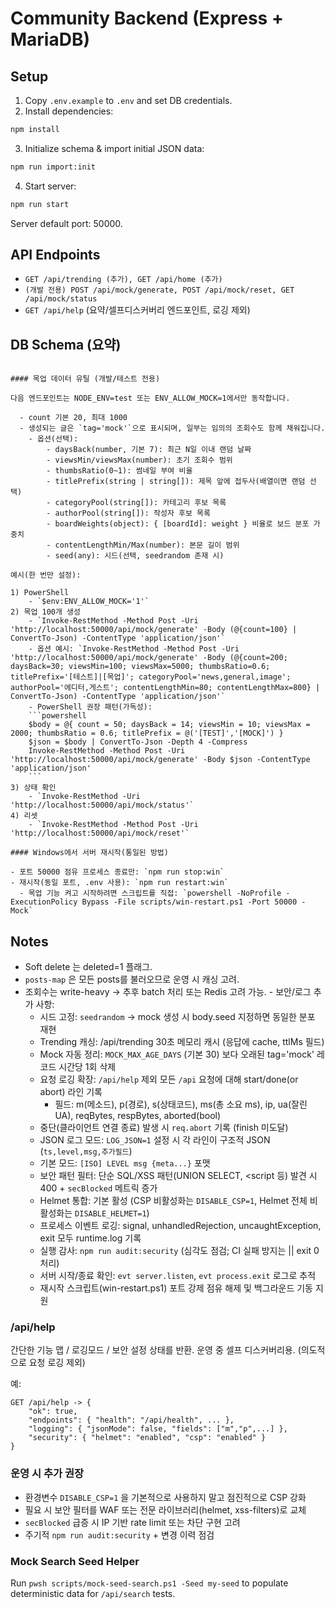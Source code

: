 # Community Backend (Express + MariaDB)

## Setup

1. Copy `.env.example` to `.env` and set DB credentials.
2. Install dependencies:
```bash
npm install
```
3. Initialize schema & import initial JSON data:
```bash
npm run import:init
```
4. Start server:
```bash
npm run start
```
Server default port: 50000.

## API Endpoints

- `GET /api/trending (추가), GET /api/home (추가)`
- `(개발 전용) POST /api/mock/generate, POST /api/mock/reset, GET /api/mock/status`
- `GET /api/help` (요약/셀프디스커버리 엔드포인트, 로깅 제외)

## DB Schema (요약)
```

#### 목업 데이터 유틸 (개발/테스트 전용)

다음 엔드포인트는 NODE_ENV=test 또는 ENV_ALLOW_MOCK=1에서만 동작합니다.

  - count 기본 20, 최대 1000
  - 생성되는 글은 `tag='mock'`으로 표시되며, 일부는 임의의 조회수도 함께 채워집니다.
	- 옵션(선택):
		- daysBack(number, 기본 7): 최근 N일 이내 랜덤 날짜
		- viewsMin/viewsMax(number): 초기 조회수 범위
		- thumbsRatio(0~1): 썸네일 부여 비율
		- titlePrefix(string | string[]): 제목 앞에 접두사(배열이면 랜덤 선택)
		- categoryPool(string[]): 카테고리 후보 목록
		- authorPool(string[]): 작성자 후보 목록
		- boardWeights(object): { [boardId]: weight } 비율로 보드 분포 가중치
		- contentLengthMin/Max(number): 본문 길이 범위
		- seed(any): 시드(선택, seedrandom 존재 시)

예시(한 번만 설정):

1) PowerShell
	- `$env:ENV_ALLOW_MOCK='1'`
2) 목업 100개 생성
	- `Invoke-RestMethod -Method Post -Uri 'http://localhost:50000/api/mock/generate' -Body (@{count=100} | ConvertTo-Json) -ContentType 'application/json'`
	- 옵션 예시: `Invoke-RestMethod -Method Post -Uri 'http://localhost:50000/api/mock/generate' -Body (@{count=200; daysBack=30; viewsMin=100; viewsMax=5000; thumbsRatio=0.6; titlePrefix='[테스트]|[목업]'; categoryPool='news,general,image'; authorPool='에디터,게스트'; contentLengthMin=80; contentLengthMax=800} | ConvertTo-Json) -ContentType 'application/json'`
	- PowerShell 권장 패턴(가독성):
	```powershell
	$body = @{ count = 50; daysBack = 14; viewsMin = 10; viewsMax = 2000; thumbsRatio = 0.6; titlePrefix = @('[TEST]','[MOCK]') }
	$json = $body | ConvertTo-Json -Depth 4 -Compress
	Invoke-RestMethod -Method Post -Uri 'http://localhost:50000/api/mock/generate' -Body $json -ContentType 'application/json'
	```
3) 상태 확인
	- `Invoke-RestMethod -Uri 'http://localhost:50000/api/mock/status'`
4) 리셋
	- `Invoke-RestMethod -Method Post -Uri 'http://localhost:50000/api/mock/reset'`

#### Windows에서 서버 재시작(통일된 방법)

- 포트 50000 점유 프로세스 종료만: `npm run stop:win`
- 재시작(동일 포트, .env 사용): `npm run restart:win`
  - 목업 기능 켜고 시작하려면 스크립트를 직접: `powershell -NoProfile -ExecutionPolicy Bypass -File scripts/win-restart.ps1 -Port 50000 -Mock`
```

## Notes
- Soft delete 는 deleted=1 플래그.
- `posts-map` 은 모든 posts를 불러오므로 운영 시 캐싱 고려.
- 조회수는 write-heavy -> 추후 batch 처리 또는 Redis 고려 가능.
 \- 보안/로그 추가 사항:
	 - 시드 고정: `seedrandom` → mock 생성 시 body.seed 지정하면 동일한 분포 재현
	 - Trending 캐싱: /api/trending 30초 메모리 캐시 (응답에 cache, ttlMs 필드)
	 - Mock 자동 정리: `MOCK_MAX_AGE_DAYS` (기본 30) 보다 오래된 tag='mock' 레코드 시간당 1회 삭제
	 - 요청 로깅 확장: `/api/help` 제외 모든 `/api` 요청에 대해 start/done(or abort) 라인 기록
		 - 필드: m(메소드), p(경로), s(상태코드), ms(총 소요 ms), ip, ua(잘린 UA), reqBytes, respBytes, aborted(bool)
	 - 중단(클라이언트 연결 종료) 발생 시 `req.abort` 기록 (finish 미도달)
	 - JSON 로그 모드: `LOG_JSON=1` 설정 시 각 라인이 구조적 JSON (`ts,level,msg,추가필드`)
	 - 기본 모드: `[ISO] LEVEL msg {meta...}` 포맷
	 - 보안 패턴 필터: 단순 SQL/XSS 패턴(UNION SELECT, <script 등) 발견 시 400 + `secBlocked` 메트릭 증가
	 - Helmet 통합: 기본 활성 (CSP 비활성화는 `DISABLE_CSP=1`, Helmet 전체 비활성화는 `DISABLE_HELMET=1`)
	 - 프로세스 이벤트 로깅: signal, unhandledRejection, uncaughtException, exit 모두 runtime.log 기록
	 - 실행 감사: `npm run audit:security` (심각도 점검; CI 실패 방지는 || exit 0 처리)
	 - 서버 시작/종료 확인: `evt server.listen`, `evt process.exit` 로그로 추적
	 - 재시작 스크립트(win-restart.ps1) 포트 강제 점유 해제 및 백그라운드 기동 지원

### /api/help
간단한 기능 맵 / 로깅모드 / 보안 설정 상태를 반환. 운영 중 셀프 디스커버리용. (의도적으로 요청 로깅 제외)

예:
```
GET /api/help -> {
	"ok": true,
	"endpoints": { "health": "/api/health", ... },
	"logging": { "jsonMode": false, "fields": ["m","p",...] },
	"security": { "helmet": "enabled", "csp": "enabled" }
}
```

### 운영 시 추가 권장
- 환경변수 `DISABLE_CSP=1` 을 기본적으로 사용하지 말고 점진적으로 CSP 강화
- 필요 시 보안 필터를 WAF 또는 전문 라이브러리(helmet, xss-filters)로 교체
- `secBlocked` 급증 시 IP 기반 rate limit 또는 차단 구현 고려
- 주기적 `npm run audit:security` + 변경 이력 점검


### Mock Search Seed Helper
Run `pwsh scripts/mock-seed-search.ps1 -Seed my-seed` to populate deterministic data for `/api/search` tests.
